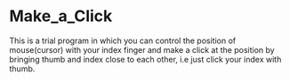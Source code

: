 # Make_a_Click
This is a trial program in which you can control the position of mouse(cursor) with your index finger and make a click at the position by bringing thumb and index close to each other, i.e just click your index with thumb.
